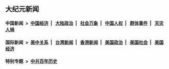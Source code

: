 ## 大纪元新闻

#### 中国新闻 &nbsp;>&nbsp; [中国经济](indexes/ncid283/README.md?10122045) &nbsp;| &nbsp; [大陆政治](indexes/ncid277/README.md?10122045) &nbsp;| &nbsp; [社会万象](indexes/ncid282/README.md?10122045) &nbsp;| &nbsp; [中国人权](indexes/ncid278/README.md?10122045) &nbsp;| &nbsp; [群体事件](indexes/ncid279/README.md?10122045) &nbsp;| &nbsp; [天灾人祸](indexes/ncid280/README.md?10122045)

#### 国际新闻 &nbsp;>&nbsp; [美中关系](indexes/nf1412576/README.md?10122045) &nbsp;| &nbsp; [台湾新闻](indexes/ncid1349361/README.md?10122045) &nbsp;| &nbsp; [香港新闻](indexes/ncid1349362/README.md?10122045) &nbsp;| &nbsp; [美国政治](indexes/ncid1078159/README.md?10122045) &nbsp;| &nbsp; [美国社会](indexes/ncid1078160/README.md?10122045) &nbsp;| &nbsp; [美国经济](indexes/ncid1078158/README.md?10122045)

#### 特别专题 &nbsp;>&nbsp; [中共百年历史](https://github.com/easy2view/epoch-special/blob/master/README.md?10122045)  
